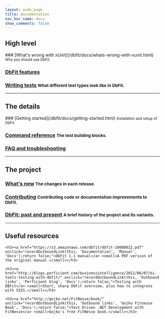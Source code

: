 ```yaml
---
layout: wide_page
title: Documentation
nav_bar_name: docs
show_comments: false
---
```

<div class="row">
  <div class="span4">
    <h2>High level</h2>
  </div>
  <div class="span8" markdown="1">
### [What's wrong with xUnit](/dbfit/docs/whats-wrong-with-xunit.html) <small>Why you should use DbFit.</small>

### [DbFit features](/dbfit/docs/dbfit-features.html)

### [Writing tests](/dbfit/docs/writing-tests.html) <small>What different test types look like in DbFit.</small>

  </div>
</div>

----

<div class="row">
  <div class="span4">
    <h2>The details</h2>
  </div>
  <div class="span8" markdown="1">
### [Getting started](/dbfit/docs/getting-started.html) <small>Installation and setup of DbFit.</small>

### [Command reference](/dbfit/docs/reference.html) <small>The test building blocks.</small>

### [FAQ and troubleshooting](/dbfit/docs/faq.html)

</div>
</div>

----

<div class="row">
  <div class="span4">
    <h2>The project</h2>
  </div>
  <div class="span8" markdown="1">

### [What's new](/dbfit/docs/whats-new.html) <small>The changes in each release.</small>

### [Contributing](https://github.com/benilovj/dbfit/blob/master/CONTRIBUTING.md) <small>Contributing code or documentation improvements to DbFit.</small>

### [DbFit: past and present](http://quickpeople.wordpress.com/2013/03/21/dbfit-the-past-and-present/) <small>A brief history of the project and its variants.</small>

</div>
</div>

----

<div class="row">
  <div class="span4">
    <h2>Useful resources</h2>
  </div>
  <div class="span8">

    <h3><a href="https://s3.amazonaws.com/dbfit/dbfit-20080822.pdf" onclick="recordOutboundLink(this, 'Documentation', 'Manual', 'Docs');return false;">DbFit 1.1 manual</a> <small>A PDF version of the original manual.</small></h3>

    <h3><a href="http://blogs.perficient.com/businessintelligence/2012/06/07/bi-tools-testing-with-dbfit/" onclick="recordOutboundLink(this, 'Outbound links', 'Perficient blog', 'Docs');return false;">Testing with DBFit</a> <small>Short, sharp DbFit overview, plus how to integrate with SSIS.</small></h3>

    <h3><a href="http://gojko.net/FitNesse/book/" onclick="recordOutboundLink(this, 'Outbound links', 'Gojko Fitnesse Book', 'Docs');return false;">Test Driven .NET Development with FitNesse</a> <small>Gojko's free FitNesse book.</small></h3>
  </div>

</div>
